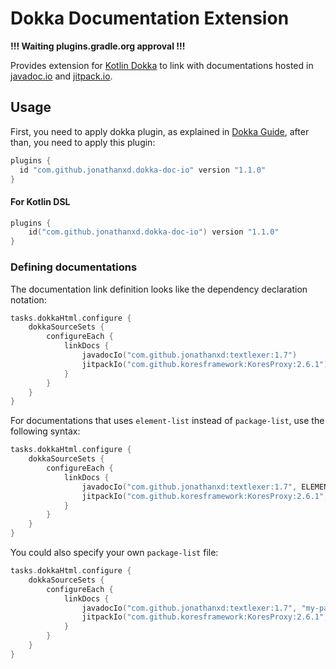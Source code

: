# Dokka Documentation Extension

**!!! Waiting plugins.gradle.org approval !!!**

Provides extension for [Kotlin Dokka](https://github.com/Kotlin/dokka) to link with documentations hosted in [javadoc.io](https://javadoc.io) and [jitpack.io](https://jitpack.io).

## Usage

First, you need to apply dokka plugin, as explained in [Dokka Guide](https://kotlin.github.io/dokka/), after than, you need to apply this plugin:

```groovy
plugins {
  id "com.github.jonathanxd.dokka-doc-io" version "1.1.0"
}
```

#### For Kotlin DSL

```kotlin
plugins {
    id("com.github.jonathanxd.dokka-doc-io") version "1.1.0"
}
```

### Defining documentations

The documentation link definition looks like the dependency declaration notation:

```kotlin
tasks.dokkaHtml.configure {
    dokkaSourceSets {
        configureEach {
            linkDocs {
                javadocIo("com.github.jonathanxd:textlexer:1.7")
                jitpackIo("com.github.koresframework:KoresProxy:2.6.1")
            }
        }
    }
}
```

For documentations that uses `element-list` instead of `package-list`, use the following syntax:

```kotlin
tasks.dokkaHtml.configure {
    dokkaSourceSets {
        configureEach {
            linkDocs {
                javadocIo("com.github.jonathanxd:textlexer:1.7", ELEMENT_LIST)
                jitpackIo("com.github.koresframework:KoresProxy:2.6.1", ELEMENT_LIST)
            }
        }
    }
}
```

You could also specify your own `package-list` file:

```kotlin
tasks.dokkaHtml.configure {
    dokkaSourceSets {
        configureEach {
            linkDocs {
                javadocIo("com.github.jonathanxd:textlexer:1.7", "my-package-list")
                jitpackIo("com.github.koresframework:KoresProxy:2.6.1", "my-package-list")
            }
        }
    }
}
```

